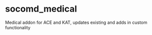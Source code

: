 socomd_medical
========

Medical addon for ACE and KAT, updates existing and adds in custom functionality